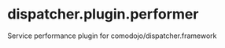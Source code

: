 dispatcher.plugin.performer
=============================

Service performance plugin for comodojo/dispatcher.framework
